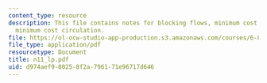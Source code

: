 ```yaml
---
content_type: resource
description: This file contains notes for blocking flows, minimum cost maximum flow,
  minimum cost circulation.
file: https://ol-ocw-studio-app-production.s3.amazonaws.com/courses/6-854j-advanced-algorithms-fall-2005/d974aef980258f2a796171e96717d646_n11_lp.pdf
file_type: application/pdf
resourcetype: Document
title: n11_lp.pdf
uid: d974aef9-8025-8f2a-7961-71e96717d646
---
```

